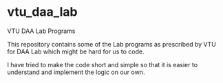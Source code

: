 # vtu_daa_lab
VTU DAA Lab Programs

This repository contains some of the Lab programs as prescribed by VTU for DAA Lab which might be hard for us to code.

I have tried to make the code short and simple so that it is easier to understand and implement the logic on our own.
